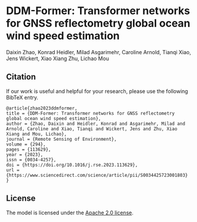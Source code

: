 # DDM-Former: Transformer networks for GNSS reflectometry global ocean wind speed estimation

Daixin Zhao, Konrad Heidler, Milad Asgarimehr, Caroline Arnold, Tianqi Xiao, Jens Wickert, Xiao Xiang Zhu, Lichao Mou

## Citation

If our work is useful and helpful for your research, please use the following BibTeX entry.

```
@article{zhao2023ddmformer,
title = {DDM-Former: Transformer networks for GNSS reflectometry global ocean wind speed estimation},
author = {Zhao, Daixin and Heidler, Konrad and Asgarimehr, Milad and Arnold, Caroline and Xiao, Tianqi and Wickert, Jens and Zhu, Xiao Xiang and Mou, Lichao},
journal = {Remote Sensing of Environment},
volume = {294},
pages = {113629},
year = {2023},
issn = {0034-4257},
doi = {https://doi.org/10.1016/j.rse.2023.113629},
url = {https://www.sciencedirect.com/science/article/pii/S0034425723001803}
}
```

## License

The model is licensed under the [Apache 2.0 license](LICENSE).